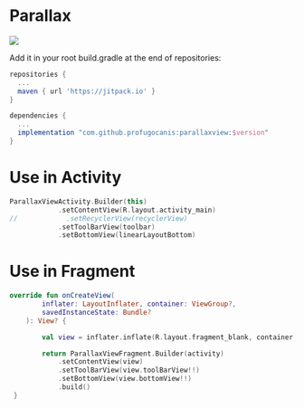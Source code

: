 # Parallax

[![](https://jitpack.io/v/profugocanis/parallax.svg)](https://jitpack.io/#profugocanis/parallaxview)

Add it in your root build.gradle at the end of repositories:

```groovy
repositories {
  ...
  maven { url 'https://jitpack.io' }
}

dependencies {
  ...
  implementation "com.github.profugocanis:parallaxview:$version"
}
```
# Use in Activity

```kotlin
ParallaxViewActivity.Builder(this)
            .setContentView(R.layout.activity_main)
//            .setRecyclerView(recyclerView)
            .setToolBarView(toolbar)
            .setBottomView(linearLayoutBottom)

```

# Use in Fragment

```kotlin
override fun onCreateView(
        inflater: LayoutInflater, container: ViewGroup?,
        savedInstanceState: Bundle?
    ): View? {

        val view = inflater.inflate(R.layout.fragment_blank, container, false)

        return ParallaxViewFragment.Builder(activity)
            .setContentView(view)
            .setToolBarView(view.toolBarView!!)
            .setBottomView(view.bottomView!!)
            .build()
 }

```
